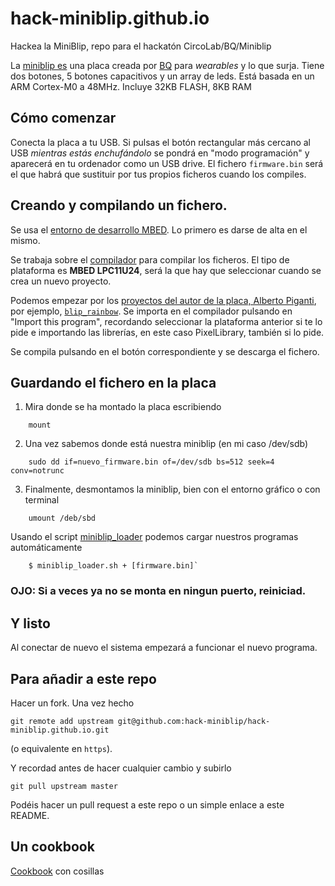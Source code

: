 # hack-miniblip.github.io

Hackea la MiniBlip, repo para el hackatón CircoLab/BQ/Miniblip

La [miniblip es](https://github.com/bqlabs/miniBLIP) una placa creada
por [BQ](http://github.com/bqlabs) para *wearables* y lo que
surja. Tiene dos botones, 5 botones capacitivos y un array de
leds. Está basada en un ARM Cortex-M0 a 48MHz. Incluye 32KB FLASH, 8KB RAM

## Cómo comenzar

Conecta la placa a tu USB. Si pulsas el botón rectangular más cercano al
USB *mientras estás enchufándolo* se pondrá en "modo programación" y aparecerá en tu ordenador como
un USB drive. El fichero ``firmware.bin`` será el que habrá que sustituir
por tus propios ficheros cuando los compiles.

## Creando y compilando un fichero.

Se usa el [entorno de desarrollo MBED](http://developer.mbed.org). Lo
primero es darse de alta en el mismo.

Se trabaja sobre el [compilador](https://developer.mbed.org/compiler/)
para compilar los ficheros. El tipo de plataforma es **MBED LPC11U24**,
será la que hay que seleccionar cuando se crea un nuevo proyecto.

Podemos empezar por los
[proyectos del autor de la placa, Alberto Piganti](https://developer.mbed.org/users/pighixxx/),
por ejemplo,
[`blip_rainbow`](https://developer.mbed.org/users/pighixxx/code/blip_rainbow/). Se
importa en el compilador pulsando en "Import this program", recordando
seleccionar la plataforma anterior si te lo pide e importando las
librerías, en este caso PixelLibrary, también si lo pide.

Se compila pulsando en el botón correspondiente y se descarga el
fichero.

## Guardando el fichero en la placa


1. Mira donde se ha montado la placa escribiendo    

```shell
	mount
```

2. Una vez sabemos donde está nuestra miniblip (en mi caso /dev/sdb)    

```shell
	sudo dd if=nuevo_firmware.bin of=/dev/sdb bs=512 seek=4 conv=notrunc
```

3. Finalmente, desmontamos la miniblip, bien con el entorno gráfico o con terminal

```
    umount /deb/sbd
```

Usando el script [miniblip_loader](Scripts/miniblip_loader.sh) podemos cargar nuestros programas automáticamente    
```shell
	$ miniblip_loader.sh + [firmware.bin]`
```

### **OJO:** Si a veces ya no se monta en ningun puerto, reiniciad.

## Y listo

Al conectar de nuevo el sistema empezará a funcionar el nuevo
programa.

## Para añadir a este repo

Hacer un fork. Una vez hecho

	git remote add upstream git@github.com:hack-miniblip/hack-miniblip.github.io.git

(o equivalente en `https`).

Y recordad antes de hacer cualquier cambio y subirlo

	git pull upstream master

Podéis hacer un pull request a este repo o un simple enlace a este README.

## Un cookbook

[Cookbook](cookbook.md) con cosillas
